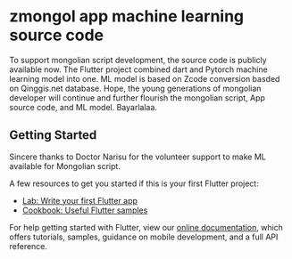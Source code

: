 # zmongol app machine learning source code

To support mongolian script development, the source code is publicly available now. The Flutter project combined dart and Pytorch machine learning model into one. ML model is based on Zcode conversion basded on Qinggis.net database. Hope, the young generations of mongolian developer will continue and further flourish the mongolian script, App source code, and ML model. Bayarlalaa.  

## Getting Started

Sincere thanks to Doctor Narisu for the volunteer support to make ML available for Mongolian script. 

A few resources to get you started if this is your first Flutter project:

- [Lab: Write your first Flutter app](https://flutter.dev/docs/get-started/codelab)
- [Cookbook: Useful Flutter samples](https://flutter.dev/docs/cookbook)

For help getting started with Flutter, view our
[online documentation](https://flutter.dev/docs), which offers tutorials,
samples, guidance on mobile development, and a full API reference.
